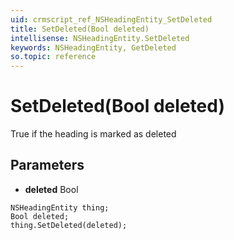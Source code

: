 ```yaml
---
uid: crmscript_ref_NSHeadingEntity_SetDeleted
title: SetDeleted(Bool deleted)
intellisense: NSHeadingEntity.SetDeleted
keywords: NSHeadingEntity, GetDeleted
so.topic: reference
---
```


# SetDeleted(Bool deleted)

True if the heading is marked as deleted

## Parameters

* **deleted** Bool

```crmscript
NSHeadingEntity thing;
Bool deleted;
thing.SetDeleted(deleted);
```

